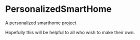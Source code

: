 PersonalizedSmartHome
=====================

A personalized smarthome project

Hopefully this will be helpful to all who wish to make their own.
